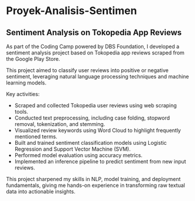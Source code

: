 # Proyek-Analisis-Sentimen
## Sentiment Analysis on Tokopedia App Reviews
As part of the Coding Camp powered by DBS Foundation, I developed a sentiment analysis project based on Tokopedia app reviews scraped from the Google Play Store.

This project aimed to classify user reviews into positive or negative sentiment, leveraging natural language processing techniques and machine learning models.

Key activities:
- Scraped and collected Tokopedia user reviews using web scraping tools.
- Conducted text preprocessing, including case folding, stopword removal, tokenization, and stemming.
- Visualized review keywords using Word Cloud to highlight frequently mentioned terms.
- Built and trained sentiment classification models using Logistic Regression and Support Vector Machine (SVM).
- Performed model evaluation using accuracy metrics.
- Implemented an inference pipeline to predict sentiment from new input reviews.

This project sharpened my skills in NLP, model training, and deployment fundamentals, giving me hands-on experience in transforming raw textual data into actionable insights.
